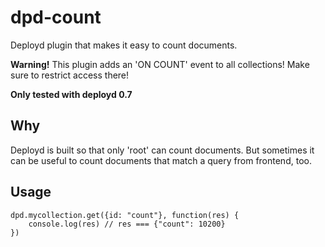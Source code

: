 # dpd-count

Deployd plugin that makes it easy to count documents.

**Warning!** This plugin adds an 'ON COUNT' event to all collections! Make sure to restrict access there!

**Only tested with deployd 0.7**

## Why

Deployd is built so that only 'root' can count documents. But sometimes it can be useful to count documents that match a query from frontend, too.

## Usage

```
dpd.mycollection.get({id: "count"}, function(res) {
    console.log(res) // res === {"count": 10200}
})
```